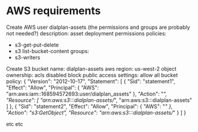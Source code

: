 # AWS requirements

Create AWS user dialplan-assets
(the permissions and groups are probably not needed?)
description: asset deployment
permissions policies:
- s3-get-put-delete
- s3 list-bucket-content
groups:
- s3-writers

Create S3 bucket
name: dialplan-assets
aws region: us-west-2
object ownership: acls disabled
block public access settings: allow all
bucket policy:
{
	"Version": "2012-10-17",
	"Statement": [
		{
			"Sid": "statement1",
			"Effect": "Allow",
			"Principal": {
				"AWS": "arn:aws:iam::168594572693:user/dialplan_assets"
			},
			"Action": "*",
			"Resource": [
                 "arn:aws:s3:::dialplan-assets/*",
                 "arn:aws:s3:::dialplan-assets"
            ]
		},
		{
			"Sid": "statement2",
			"Effect": "Allow",
			"Principal": {
				"AWS": "*"
			},
			"Action": "s3:GetObject",
			"Resource": "arn:aws:s3:::dialplan-assets/*"
		}
	]
}

etc etc
